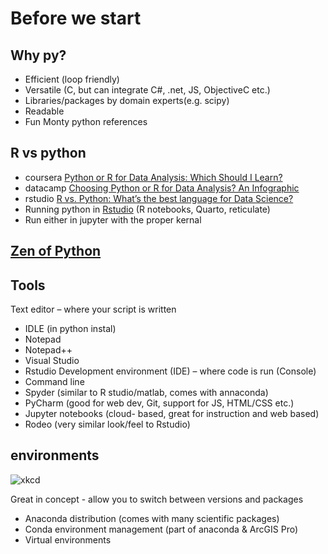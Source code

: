 # Before we start

## Why py?
* Efficient (loop friendly)
* Versatile (C, but can integrate C#, .net, JS, ObjectiveC etc.)
* Libraries/packages by domain experts(e.g. scipy)
* Readable 
* Fun Monty python references

## R vs python
* coursera [Python or R for Data Analysis: Which Should I Learn?](https://www.coursera.org/articles/python-or-r-for-data-analysis)
* datacamp [Choosing Python or R for Data Analysis? An Infographic](https://www.datacamp.com/community/tutorials/r-or-python-for-data-analysis)
* rstudio [R vs. Python: What’s the best language for Data Science?](https://blog.rstudio.com/2019/12/17/r-vs-python-what-s-the-best-for-language-for-data-science/)
* Running python in [Rstudio](https://www.rstudio.com/solutions/r-and-python/) (R notebooks, Quarto, reticulate)
* Run either in jupyter with the proper kernal

## [Zen of Python](https://peps.python.org/pep-0020/#the-zen-of-python)

## Tools
Text editor – where your script is written
* IDLE (in python instal)
* Notepad
* Notepad++
* Visual Studio
* Rstudio
Development environment (IDE) – where code is run (Console)
* Command line
* Spyder (similar to R studio/matlab, comes with annaconda)
* PyCharm (good for web dev, Git, support for JS, HTML/CSS etc.)
* Jupyter notebooks (cloud- based, great for instruction and web based)
* Rodeo (very similar look/feel to Rstudio)

## environments
![xkcd](https://imgs.xkcd.com/comics/python_environment.png)

Great in concept - allow you to switch between versions and packages
* Anaconda distribution (comes with many scientific packages)
* Conda environment management (part of anaconda & ArcGIS Pro)
* Virtual environments
